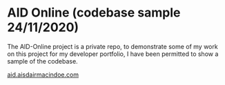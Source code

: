 # AID Online (codebase sample 24/11/2020)

The AID-Online project is a private repo, to demonstrate some of my work on this project for my developer portfolio, I have been permitted to show a sample of the codebase.

[aid.aisdairmacindoe.com](http://aid.alisdairmacindoe.com)
